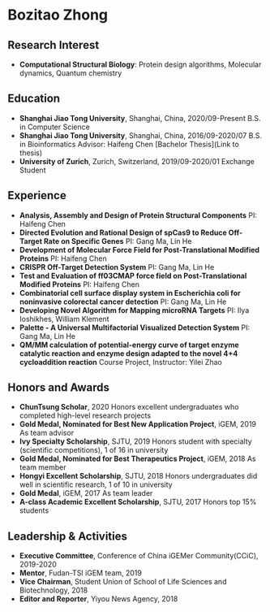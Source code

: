 # Bozitao Zhong

## Research Interest

- **Computational Structural Biology**: Protein design algorithms, Molecular dynamics, Quantum chemistry

## Education

- **Shanghai Jiao Tong University**, Shanghai, China, 2020/09-Present
  B.S. in Computer Science
- **Shanghai Jiao Tong University**, Shanghai, China, 2016/09-2020/07
  B.S. in Bioinformatics
  Advisor: Haifeng Chen
  [Bachelor Thesis](Link to thesis)
- **University of Zurich**, Zurich, Switzerland, 2019/09-2020/01
  Exchange Student

## Experience

- **Analysis, Assembly and Design of Protein Structural Components**
  PI: Haifeng Chen
- **Directed Evolution and Rational Design of spCas9 to Reduce Off-Target Rate on Specific Genes**
  PI: Gang Ma, Lin He
- **Development of Molecular Force Field for Post-Translational Modified Proteins**
  PI: Haifeng Chen
- **CRISPR Off-Target Detection System**
  PI: Gang Ma, Lin He
- **Test and Evaluation of ff03CMAP force field on Post-Translational Modified Proteins**
  PI: Haifeng Chen
- **Combinatorial cell surface display system in Escherichia coli for noninvasive colorectal cancer detection**
  PI: Gang Ma, Lin He
- **Developing Novel Algorithm for Mapping microRNA Targets**
  PI: Ilya Ioshikhes, William Klement
- **Palette - A Universal Multifactorial Visualized Detection System**
  PI: Gang Ma, Lin He
- **QM/MM calculation of potential-energy curve of target enzyme catalytic reaction and enzyme design adapted to the novel 4+4 cycloaddition reaction**
  Course Project, Instructor: Yilei Zhao

## Honors and Awards

- **ChunTsung Scholar**, 2020
  Honors excellent undergraduates who completed high-level research projects
- **Gold Medal, Nominated for Best New Application Project**, iGEM, 2019
  As team advisor
- **Ivy Specialty Scholarship**, SJTU, 2019
  Honors student with specialty (scientific competitions), 1 of 16 in university
- **Gold Medal, Nominated for Best Therapeutics Project**, iGEM, 2018
  As team member
- **Hongyi Excellent Scholarship**, SJTU, 2018
  Honors undergraduates did well in scientific research, 1 of 10 in university
- **Gold Medal**, iGEM, 2017
  As team leader
- **A-class Academic Excellent Scholarship**, SJTU, 2017
  Honors top 15% students

## Leadership & Activities

- **Executive Committee**, Conference of China iGEMer Community(CCiC), 2019-2020
- **Mentor**, Fudan-TSI iGEM team, 2019
- **Vice Chairman**, Student Union of School of Life Sciences and Biotechnology, 2018
- **Editor and Reporter**, Yiyou News Agency, 2018